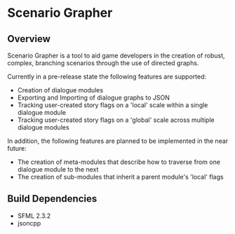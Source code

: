 Scenario Grapher
================

Overview
--------

Scenario Grapher is a tool to aid game developers in the creation of robust, complex, branching scenarios through the use of directed graphs.

Currently in a pre-release state the following features are supported:
* Creation of dialogue modules
* Exporting and Importing of dialogue graphs to JSON
* Tracking user-created story flags on a 'local' scale within a single dialogue module
* Tracking user-created story flags on a 'global' scale across multiple dialogue modules

In addition, the following features are planned to be implemented in the near future:
* The creation of meta-modules that describe how to traverse from one dialogue module to the next
* The creation of sub-modules that inherit a parent module's 'local' flags


Build Dependencies
------------
* SFML 2.3.2
* jsoncpp


